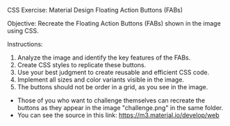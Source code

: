 CSS Exercise: Material Design Floating Action Buttons (FABs)

Objective:
Recreate the Floating Action Buttons (FABs) shown in the image using CSS.

Instructions:
1. Analyze the image and identify the key features of the FABs.
2. Create CSS styles to replicate these buttons.
3. Use your best judgment to create reusable and efficient CSS code.
4. Implement all sizes and color variants visible in the image.
5. The buttons should not be order in a grid, as you see in the image.

 *  Those of you who want to challenge themselves can recreate the buttons as they appear in the image "challenge.png" in the same folder.
 *  You can see the source in this link: https://m3.material.io/develop/web
